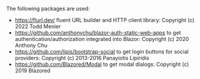 The following packages are used:
- https://flurl.dev/ fluent URL builder and HTTP client library: Copyright (c) 2022 Todd Menier
- https://github.com/anthonychu/blazor-auth-static-web-apps to get authentication/authorization integrated into Blazor: Copyright (c) 2020 Anthony Chu
- https://github.com/lipis/bootstrap-social to get login buttons for social providers: Copyright (c) 2013-2016 Panayiotis Lipiridis
- https://github.com/Blazored/Modal to get modal dialogs: Copyright (c) 2019 Blazored
